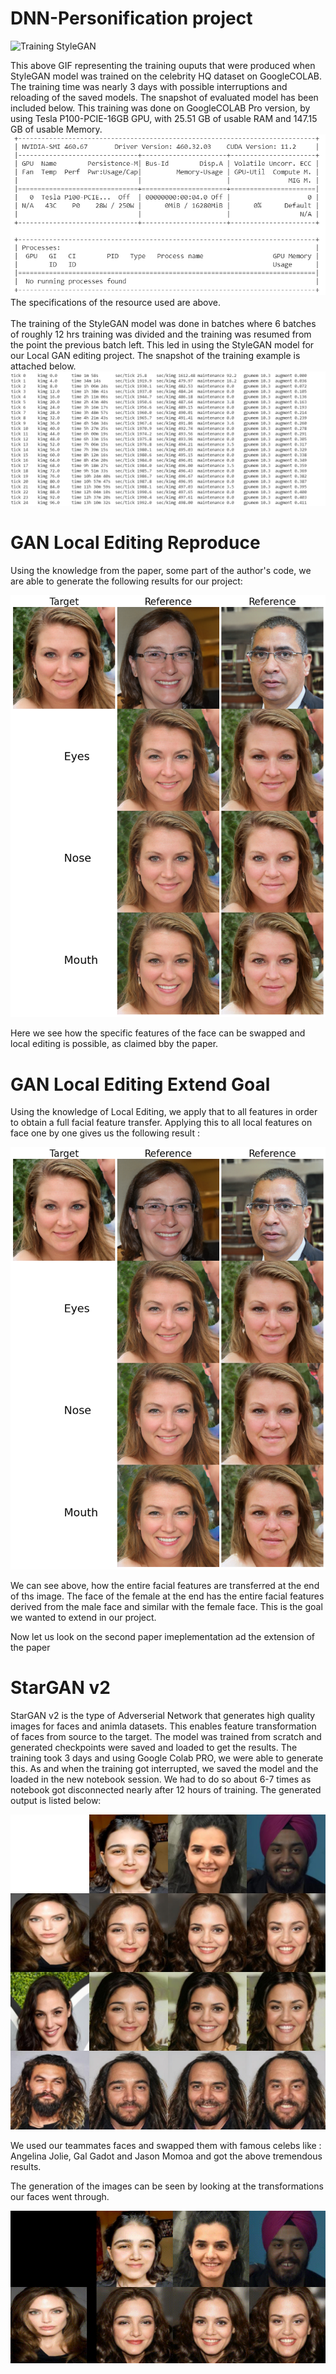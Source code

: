 # DNN-Personification project 

![Training StyleGAN](https://github.com/Shivani29sheth/DNN-Personification/blob/master/GAN%20Local%20Editing%20Reproduce/ezgif.com-gif-maker%20(15).gif)

This above GIF representing the training ouputs that were produced when StyleGAN model was trained on the celebrity HQ dataset on GoogleCOLAB. The training time was nearly 3 days with possible interruptions and reloading of the saved models. The snapshot of evaluated model has been included below. This training was done on GoogleCOLAB Pro version, by using Tesla P100-PCIE-16GB GPU, with 25.51 GB of usable RAM and 147.15 GB of usable Memory.
![GPU](https://github.com/Shivani29sheth/DNN-Personification/blob/master/GAN%20Local%20Editing%20Reproduce/gpu.png)
\
The specifications of the resource used are above.
\
\
The training of the StyleGAN model was done in batches where 6 batches of roughly 12 hrs training was divided and the training was resumed from the point the previous batch left. This led in using the StyleGAN model for our Local GAN editing project. The snapshot of the training example is attached below.
![Training PIC](https://github.com/Shivani29sheth/DNN-Personification/blob/master/GAN%20Local%20Editing%20Reproduce/1122.png)

# GAN Local Editing Reproduce

Using the knowledge from the paper, some part of the author's code, we are able to generate the following results for our project:

![Reproduce](https://github.com/Shivani29sheth/DNN-Personification/blob/master/GAN%20Local%20Editing%20Reproduce/GAN1.png)

Here we see how the specific features of the face can be swapped and local editing is possible, as claimed bby the paper.

# GAN Local Editing Extend Goal

Using the knowledge of Local Editing, we apply that to all features in order to obtain a full facial feature transfer. Applying this to all local features on face one by one gives us the following result :

![Extended Paper1](https://github.com/Shivani29sheth/DNN-Personification/blob/master/GAN%20Local%20Editing%20Reproduce/GAN2.png)

We can see above, how the entire facial features are transferred at the end of ths image. The face of the female at the end has the entire facial features derived from the male face and similar with the female face. This is the goal we wanted to extend in our project.

Now let us look on the second paper imeplementation ad the extension of the paper

# StarGAN v2

StarGAN v2 is the type of Adverserial Network that generates high quality images for faces and animla datasets. This enables feature transformation of faces from source to the target. The model was trained from scratch and generated checkpoints were saved and loaded to get the results. The training took 3 days and using Google Colab PRO, we were able to generate this. As and when the training got interrupted, we saved the model and the loaded in the new notebook session. We had to do so about 6-7 times as notebook got disconnected nearly after 12 hours of training. The generated output is listed below:

![StarGAN_v2_Output](https://github.com/Shivani29sheth/DNN-Personification/blob/master/StarGAN%20v2%20Reproduce/metrics/generated%20image.jpg)

We used our teammates faces and swapped them with famous celebs like : Angelina Jolie, Gal Gadot and Jason Momoa and got the above tremendous results.

The generation of the images can be seen by looking at the transformations our faces went through.

![Generation_StarGAN_v2](https://github.com/Shivani29sheth/DNN-Personification/blob/master/StarGAN%20v2%20Reproduce/metrics/ref_vid.gif)


